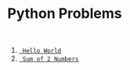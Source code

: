 <h1>Python Problems</h1>
<bR>
<ol>
  <li><code><a href="https://github.com/lakshayhasija13/Python_Problems/tree/e192e914e639fe4bee3ae0e8f1da16037a1014cb/Probelm_1"> Hello World</a></code></li>
  
  <li><code><a href="https://github.com/lakshayhasija13/Python_Problems/tree/e192e914e639fe4bee3ae0e8f1da16037a1014cb/Problem_2"> Sum of 2 Numbers</a></code></li>
</ol>
